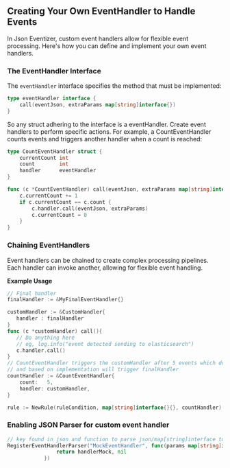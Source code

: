 
## Creating Your Own EventHandler to Handle Events

In Json Eventizer, custom event handlers allow for flexible event processing. Here's how you can define and implement your own event handlers.

### The EventHandler Interface

The `eventHandler` interface specifies the method that must be implemented:

```go
type eventHandler interface {
	call(eventJson, extraParams map[string]interface{})
}
```

So any struct adhering to the interface is a eventHandler.
Create event handlers to perform specific actions. For example, a CountEventHandler counts events and triggers another handler when a count is reached:

```go
type CountEventHandler struct {
	currentCount int
	count        int
	handler      eventHandler
}

func (c *CountEventHandler) call(eventJson, extraParams map[string]interface{}) {
	c.currentCount += 1
	if c.currentCount == c.count {
		c.handler.call(eventJson, extraParams)
		c.currentCount = 0
	}
}
```

### Chaining EventHandlers

Event handlers can be chained to create complex processing pipelines. Each handler can invoke another, allowing for flexible event handling.

__Example Usage__
```go
// Final handler
finalHandler := &MyFinalEventHandler{}

customHandler := &CustomHandler{
   handler : finalHandler
}
func (c *customHandler) call(){
   // Do anything here
   // eg, log.info("event detected sending to elasticsearch")
   c.handler.call()
}
// CountEventHandler triggers the customHandler after 5 events which does action defined in `call` method
// and based on implementation will trigger finalHandler 
countHandler := &CountEventHandler{
	count:   5,
	handler: customHandler,
}

rule := NewRule(ruleCondition, map[string]interface{}{}, countHandler)

```

### Enabling JSON Parser for custom event handler

```go
// key found in json and function to parse json/map[string]interface to eventHandler object
RegisterEventHandlerParser("MockEventHandler", func(params map[string]interface{}) (eventHandler, error) {
				return handlerMock, nil
			})

```
